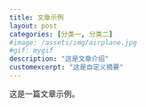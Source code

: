 ```yaml
---
title: 文章示例
layout: post
categories: [分类一, 分类二]
#image: /assets/img/airplane.jpg
#gif: mygif
description: "这是文章介绍"
customexcerpt: "这是自定义摘要"
---
```


这是一篇文章示例。
